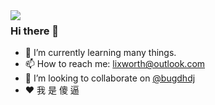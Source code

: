 <img align="left" src="https://metrics.lecoq.io/lixworth" />

 ### Hi there 👋

- 🌱 I’m currently learning many things.
- 📫 How to reach me: lixworth@outlook.com
- 👯 I’m looking to collaborate on [@bugdhdj](https://github.com/bugdhdj)
- ♥️  我 是 傻 逼

<!--
**lixworth/lixworth** is a ✨ _special_ ✨ repository because its `README.md` (this file) appears on your GitHub profile.

Here are some ideas to get you started:

- 🔭 I’m currently working on ...
- 🌱 I’m currently learning ...
- 👯 I’m looking to collaborate on ...
- 🤔 I’m looking for help with ...
- 💬 Ask me about ...
- 📫 How to reach me: ...
- 😄 Pronouns: ...
- ⚡ Fun fact: ...
-->

